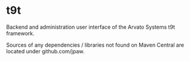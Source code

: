# t9t
Backend and administration user interface of the Arvato Systems t9t framework.

Sources of any dependencies / libraries not found on Maven Central are located under github.com/jpaw.

